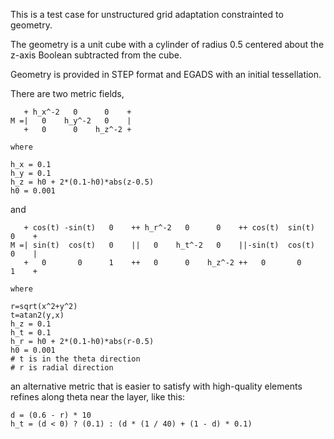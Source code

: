 
This is a test case for unstructured grid adaptation constrainted to
geometry.

The geometry is a unit cube with a cylinder of radius 0.5 centered
about the z-axis Boolean subtracted from the cube.

Geometry is provided in STEP format and EGADS with an initial
tessellation.

There are two metric fields,

```
   + h_x^-2   0      0    +
M =|   0    h_y^-2   0    |
   +   0      0    h_z^-2 +

where

h_x = 0.1
h_y = 0.1
h_z = h0 + 2*(0.1-h0)*abs(z-0.5)
h0 = 0.001
```

and

```
   + cos(t) -sin(t)   0    ++ h_r^-2   0      0    ++ cos(t)  sin(t)   0    +
M =| sin(t)  cos(t)   0    ||   0    h_t^-2   0    ||-sin(t)  cos(t)   0    |
   +   0       0      1    ++   0      0    h_z^-2 ++   0       0      1    +

where

r=sqrt(x^2+y^2)
t=atan2(y,x)
h_z = 0.1
h_t = 0.1
h_r = h0 + 2*(0.1-h0)*abs(r-0.5)
h0 = 0.001
# t is in the theta direction
# r is radial direction
```

an alternative metric that is easier to satisfy with high-quality elements
refines along theta near the layer, like this:

```
d = (0.6 - r) * 10
h_t = (d < 0) ? (0.1) : (d * (1 / 40) + (1 - d) * 0.1)
```
